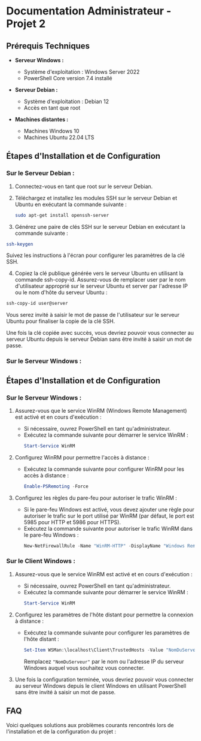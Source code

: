 # Documentation Administrateur - Projet 2

## Prérequis Techniques


- **Serveur Windows :**
  - Système d'exploitation : Windows Server 2022
  - PowerShell Core version 7.4 installé

- **Serveur Debian :**
  - Système d'exploitation : Debian 12
  - Accès en tant que root

- **Machines distantes :**
  - Machines Windows 10
  - Machines Ubuntu 22.04 LTS

## Étapes d'Installation et de Configuration
### Sur le Serveur Debian :

1. Connectez-vous en tant que root sur le serveur Debian.
2. Téléchargez et installez les modules SSH sur le serveur Debian et Ubuntu en exécutant la commande suivante :
   
   ```bash
   sudo apt-get install openssh-server
   ```
3. Générez une paire de clés SSH sur le serveur Debian en exécutant la commande suivante :
```bash
ssh-keygen
```
Suivez les instructions à l'écran pour configurer les paramètres de la clé SSH.

4. Copiez la clé publique générée vers le serveur Ubuntu en utilisant la commande ssh-copy-id. Assurez-vous de remplacer user par le nom d'utilisateur approprié sur le serveur Ubuntu et server par l'adresse IP ou le nom d'hôte du serveur Ubuntu :
```bash
ssh-copy-id user@server
```
Vous serez invité à saisir le mot de passe de l'utilisateur sur le serveur Ubuntu pour finaliser la copie de la clé SSH.

Une fois la clé copiée avec succès, vous devriez pouvoir vous connecter au serveur Ubuntu depuis le serveur Debian sans être invité à saisir un mot de passe.

### Sur le Serveur Windows :
## Étapes d'Installation et de Configuration

### Sur le Serveur Windows :

1. Assurez-vous que le service WinRM (Windows Remote Management) est activé et en cours d'exécution :
   - Si nécessaire, ouvrez PowerShell en tant qu'administrateur.
   - Exécutez la commande suivante pour démarrer le service WinRM :
     ```powershell
     Start-Service WinRM
     ```

2. Configurez WinRM pour permettre l'accès à distance :
   - Exécutez la commande suivante pour configurer WinRM pour les accès à distance :
     ```powershell
     Enable-PSRemoting -Force
     ```

3. Configurez les règles du pare-feu pour autoriser le trafic WinRM :
   - Si le pare-feu Windows est activé, vous devez ajouter une règle pour autoriser le trafic sur le port utilisé par WinRM (par défaut, le port est 5985 pour HTTP et 5986 pour HTTPS).
   - Exécutez la commande suivante pour autoriser le trafic WinRM dans le pare-feu Windows :
     ```powershell
     New-NetFirewallRule -Name "WinRM-HTTP" -DisplayName "Windows Remote Management (HTTP-In)" -Enabled True -Direction Inbound -Protocol TCP -LocalPort 5985
     ```

### Sur le Client Windows :

1. Assurez-vous que le service WinRM est activé et en cours d'exécution :
   - Si nécessaire, ouvrez PowerShell en tant qu'administrateur.
   - Exécutez la commande suivante pour démarrer le service WinRM :
     ```powershell
     Start-Service WinRM
     ```

2. Configurez les paramètres de l'hôte distant pour permettre la connexion à distance :
   - Exécutez la commande suivante pour configurer les paramètres de l'hôte distant :
     ```powershell
     Set-Item WSMan:\localhost\Client\TrustedHosts -Value "NomDuServeur" -Force
     ```
     Remplacez `"NomDuServeur"` par le nom ou l'adresse IP du serveur Windows auquel vous souhaitez vous connecter.

3. Une fois la configuration terminée, vous devriez pouvoir vous connecter au serveur Windows depuis le client Windows en utilisant PowerShell sans être invité à saisir un mot de passe.



## FAQ

Voici quelques solutions aux problèmes courants rencontrés lors de l'installation et de la configuration du projet :
